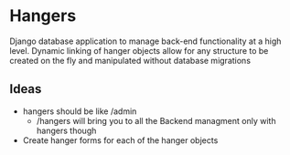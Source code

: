 # Hangers
Django database application to manage back-end functionality at a high level.  Dynamic linking of hanger objects allow for any structure to be created on the fly and manipulated without database migrations


## Ideas
- hangers should be like /admin
  - /hangers will bring you to all the Backend managment only with hangers though
- Create hanger forms for each of the hanger objects
